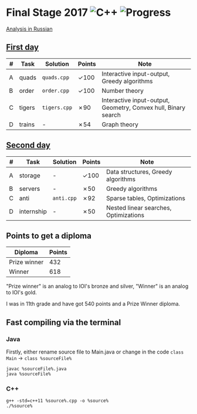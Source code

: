# Final Stage 2017 ![C++](https://img.shields.io/badge/language-C++-orange.svg) ![Progress](https://img.shields.io/badge/progress-636%2F800-green.svg)

[Analysis in Russian](http://neerc.ifmo.ru/school/archive/2016-2017/ru-olymp-roi-2017-editorial.pdf)

## [First day](https://contest.yandex.ru/roiarchive/contest/4273/enter/)

| # | Task | Solution | Points | Note |
|---| ---- | -------- | -------- | ---- |
|A| quads | `quads.cpp` | ✓100 | Interactive input-output, Greedy algorithms |
|B| order | `order.cpp` | ✓100 | Number theory |
|C| tigers | `tigers.cpp` | ✗90 | Interactive input-output, Geometry, Convex hull, Binary search |
|D| trains | - | ✗54 | Graph theory |

## [Second day](https://contest.yandex.ru/roiarchive/contest/4284/enter/)

| # | Task | Solution | Points | Note |
|---| ---- | -------- | -------- | ---- |
|A| storage | - | ✓100 | Data structures, Greedy algorithms |
|B| servers | - | ✗50 | Greedy algorithms |
|C| anti | `anti.cpp` | ✗92 | Sparse tables, Optimizations |
|D| internship | - | ✗50 | Nested linear searches, Optimizations |

## Points to get a diploma

Diploma | Points
--- | ---
Prize winner | 432
Winner | 618

"Prize winner" is an analog to IOI's bronze and silver, "Winner" is an analog to IOI's gold.

I was in 11th grade and have got 540 points and a Prize Winner diploma.

## Fast compiling via the terminal

### Java

Firstly, either rename source file to Main.java or change in the code `class Main` -> `class %sourceFile%`

```
javac %sourceFile%.java
java %sourceFile%
```

### C++

```
g++ -std=c++11 %source%.cpp -o %source%
./%source%
```
